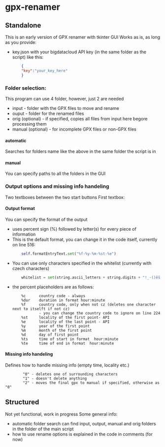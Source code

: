 # gpx-renamer
## Standalone
This is an early version of GPX renamer with tkinter GUI
Works as is, as long as you provide:
* key.json with your bigdatacloud API key (in the same folder as the script) like this:
    ```json
        {
        "key":"your_key_here"
        }
    ```
### Folder selection:
This program can use 4 folder, however, just 2 are needed
* input - folder with the GPX files to move and rename
* ouput - folder for the renamed files
* orig (optional) - if specified, copies all files from input here begore processing them
* manual (optional) - for incomplete GPX files or non-GPX files
#### automatic
Searches for folders name like the above in the same folder the script is in
#### manual
You can specify paths to all the folders in the GUI

### Output options and missing info handeling
Two textboxes between the two start buttons
First textbox:
#### Output format
You can specify the format of the output
* uses percent sign (%) followed by letter(s) for every piece of information
* This is the default format, you can change it in the code itself, currently on line 516:
    ```python 
        self.formatEntryText.set("%f-%y-%m-%st-%e")
    ```
* You can use only characters specified in the whitelist (currently with czech characters)
    ```python
        whitelist = set(string.ascii_letters + string.digits + "!_-()ěščřžýáíéĚŠČŘŽÝÁÍÉÚŮúůťď∶ ")
    ```
* the percent placeholders are as follows:
    ```
        %c      country code - always
        %dur    duration in format hour:minute
        %f      country code, only when not cz (deletes one character next to itselft if not cz)
                - you can change the country code to ignore on line 224
        %st     locality of the first point- API
        %e      locality of the last point - API
        %y      year of the first point
        %m      month of the first point
        %d      day of first point
        %ts     time of start in format  hour:minute
        %te     time of end in format  hour:minute
    ```
#### Missing info handeling
Defines how to handle missing info (empty time, locality etc.)
```
        "0" - deletes one of surrounding characters
        "1" - doesn't delete anything
        "2" - moves the final gpx to manual if specified, otherwise as "0"
```
## Structured
Not yet functional, work in progress
Some general info:
* automatic folder search can find input, output, manual and orig folders in the folder of the main script
* how to use rename options is explained in the code in comments (for now)


